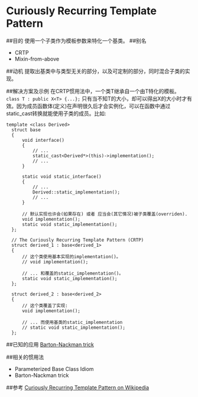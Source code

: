 # Curiously Recurring Template Pattern
##目的
使用一个子类作为模板参数来特化一个基类。
##别名
* CRTP
* Mixin-from-above


##动机
提取出基类中与类型无关的部分，以及可定制的部分，同时混合子类的实现。

##解决方案及示例
在CRTP惯用法中，一个类T继承自一个由T特化的模板。
```class T : public X<T> {...};```
只有当不知T的大小，却可以得出X<T>的大小时才有效。因为成员函数体(定义)在声明很久后才会实例化，可以在函数中通过static_cast转换就能使用子类的成员。比如:
```
template <class Derived>
  struct base
  {
      void interface()
      {
          // ...
          static_cast<Derived*>(this)->implementation();
          // ...
      }

      static void static_interface()
      {
          // ...
          Derived::static_implementation();
          // ...
      }

      // 默认实现也许会(如果存在) 或者 应当会(其它情况)被子类覆盖(overriden).
      void implementation();
      static void static_implementation();
  };

  // The Curiously Recurring Template Pattern (CRTP)
  struct derived_1 : base<derived_1>
  {
      // 这个类使用基本实现的implementation()。
      // void implementation();

      // ... 和覆盖的static_implementation()。
      static void static_implementation();
  };

  struct derived_2 : base<derived_2>
  {
      // 这个类覆盖了实现:
      void implementation();

      // ... 而使用基类的static_implementation
      // static void static_implementation();
  };
```

##已知的应用
[Barton-Nackman trick](https://en.wikibooks.org/wiki/More_C%2B%2B_Idioms/Barton-Nackman_trick)

##相关的惯用法
* Parameterized Base Class Idiom
* Barton-Nackman trick

##参考
[Curiously Recurring Template Pattern on Wikipedia](http://en.wikipedia.org/wiki/Curiously_Recurring_Template_Pattern)
